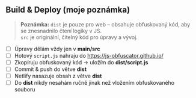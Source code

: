 ## Build & Deploy (moje poznámka)

> **Poznámka:** `dist` je pouze pro web – obsahuje obfuskovaný kód, aby se znesnadnilo čtení logiky v JS.  
> `src` je originální, čitelný kód pro úpravy a vývoj.

- [ ] Úpravy dělám vždy jen v **main/src**
- [ ] Hotový `script.js` nahraju do https://js-obfuscator.github.io/
- [ ] Zkopíruju obfuskovaný kód → uložím do **dist/script.js**
- [ ] Commit & push do větve **dist**
- [ ] Netlify nasazuje obsah z větve **dist**
- [ ] Do **dist** nikdy nesahám ručně jinak než vložením obfuskovaného souboru
